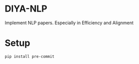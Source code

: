 # DIYA-NLP

Implement NLP papers. Especially in Efficiency and Alignment

# Setup

```bash
pip install pre-commit
```
